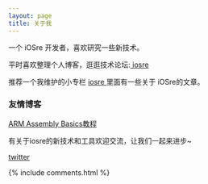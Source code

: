 ```yaml
---
layout: page
title: 关于我 
---
```


一个 iOSre 开发者，喜欢研究一些新技术。
<p>
平时喜欢整理个人博客，逛逛技术论坛:<a target="_blank" href="http://iosre.com"> iosre </a>
<p>
推荐一个我维护的小专栏
<a target="_blank" href="https://xiaozhuanlan.com/iosre"> iosre </a>
里面有一些关于 iOSre的文章。
<p>
<h3> 友情博客 </h3>
<p>
<a href="https://azeria-labs.com/writing-arm-assembly-part-1/"> ARM Assembly Basics教程</a>
<p>
有关于iosre的新技术和工具欢迎交流，让我们一起来进步~ 
<p> 
<a target="_blank" href='https://twitter.com/zhangkunnan'>twitter</a>
<p> 

<p> 

<p> 


{% include comments.html %}

